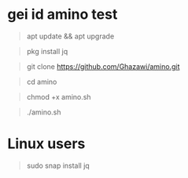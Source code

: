 # gei id amino test


>apt update && apt upgrade

>pkg install jq

>git clone https://github.com/Ghazawi/amino.git

>cd amino

>chmod +x amino.sh

>./amino.sh
# Linux users



>sudo snap install jq

